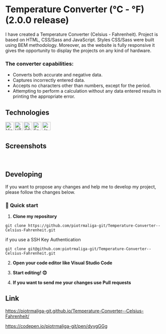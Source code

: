 # Temperature Converter (°C - °F) (2.0.0 release)

I have created a Temperature Converter (Celsius - Fahrenheit). Project is based on HTML, CSS/Sass and JavaScript. 
Styles CSS/Sass were built using BEM methodology. 
Moreover, as the website is fully responsive it gives the opportunity to display the projects on any kind of hardware.

### The converter capabilities:

- Converts both accurate and negative data.
- Captures incorrectly entered data.
- Accepts no characters other than numbers, except for the period. 
- Attempting to perform a calculation without any data entered results in printing the appropriate error.

## Technologies

<img align="left" alt="Visual Studio Code" width="26px" src="https://img.icons8.com/color/48/000000/visual-studio-code-2019.png" />

<img align="left" alt="HTML" width="26px" src="https://img.icons8.com/color/48/000000/html-5--v1.png" />

<img align="left" alt="CSS" width="26px" src="https://img.icons8.com/color/48/000000/css3.png" />

<img align="left" alt="Sass" width="26px" src="https://img.icons8.com/color/48/000000/sass.png" />

<img align="left" alt="JavaScript" width="26px" src="https://img.icons8.com/color/48/000000/javascript--v1.png"/>

<br/>
<br/>

## Screenshots

<img src="https://github.com/piotrmaliga-git/Temperature-Converter--Celsius-Fahrenheit/tree/master/screenshots/s1.png" alt="">

<img src="https://github.com/piotrmaliga-git/Temperature-Converter--Celsius-Fahrenheit/tree/master/screenshots/s2.png" alt="">

<img src="https://github.com/piotrmaliga-git/Temperature-Converter--Celsius-Fahrenheit/tree/master/screenshots/s3.png" alt="">

<img src="https://github.com/piotrmaliga-git/Temperature-Converter--Celsius-Fahrenheit/tree/master/screenshots/s4.png" alt="">

<img src="https://github.com/piotrmaliga-git/Temperature-Converter--Celsius-Fahrenheit/tree/master/screenshots/s5.png" alt="">

<img src="https://github.com/piotrmaliga-git/Temperature-Converter--Celsius-Fahrenheit/tree/master/screenshots/s6.png" alt="">

## Developing

If you want to propose any changes and help me to develop my project, please follow the changes below.

### 🚀 Quick start

1.  **Clone my repository**

```
git clone https://github.com/piotrmaliga-git/Temperature-Converter--Celsius-Fahrenheit.git
```
if you use a SSH Key Authentication
```
git clone git@github.com:piotrmaliga-git/Temperature-Converter--Celsius-Fahrenheit.git
```

2. **Open your code editor like Visual Studio Code**

3. **Start editing! 😊**

4. **If you want to send me your changes use Pull requests**

## Link

https://piotrmaliga-git.github.io/Temperature-Converter--Celsius-Fahrenheit/

https://codepen.io/piotrmaliga-git/pen/dyvgGGg